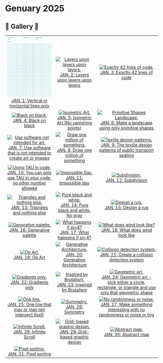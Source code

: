 # Genuary 2025

## 🌄 Gallery 🌄
<table>
  <tr>
    <td align="center">
      <a href="https://github.com/surbhi-bh/genuary/blob/main/2025/genuary_01_lines.png">
        <img src="2025/genuary_01_lines.png" alt="Vertical or horizontal lines only." width="200" height="200" />
        <br/>JAN. 1: Vertical or horizontal lines only
      </a>
    </td>
    <td align="center">
      <a href="https://github.com/surbhi-bh/genuary2025/blob/main/genuary_02/genuary_02_layers.png">
        <img src="genuary_02/genuary_02_layers.png" alt="Layers upon layers upon layers." width="200" height="200" />
        <br/>JAN. 2: Layers upon layers upon layers
      </a>
    </td>
    <td align="center">
      <a href="#">
        <img src="genuary_03/genuary_03_42lines.png" alt="Exactly 42 lines of code." width="200" height="200" />
        <br/>JAN. 3: Exactly 42 lines of code
      </a>
    </td>
  </tr>
  <tr>
    <td align="center">
      <a href="#">
        <img src="genuary_04/genuary_04_blackonblack.png" alt="Black on black." width="200" height="200" />
        <br/>JAN. 4: Black on black
      </a>
    </td>
    <td align="center">
      <a href="#">
        <img src="genuary_05/genuary_05_isometric.png" alt="Isometric Art." width="200" height="200" />
        <br/>JAN. 5: Isometric Art (No vanishing points)
      </a>
    </td>
    <td align="center">
      <a href="#">
        <img src="genuary_06/genuary_06_landscape.png" alt="Primitive Shapes Landscape." width="200" height="200" />
        <br/>JAN. 6: Make a landscape using only primitive shapes
      </a>
    </td>
  </tr>
  <tr>
    <td align="center">
      <a href="#">
        <img src="genuary_07/genuary_07_nonartsoftware.png" alt="Use software not intended for art." width="200" height="200" />
        <br/>JAN. 7: Use software that is not intended to create art or images
      </a>
    </td>
    <td align="center">
      <a href="#">
        <img src="genuary_08/genuary_08_million.png" alt="Draw one million of something." width="200" height="200" />
        <br/>JAN. 8: Draw one million of something
      </a>
    </td>
    <td align="center">
      <a href="#">
        <img src="genuary_09/genuary_09_transportpatterns.png" alt="Textile design patterns." width="200" height="200" />
        <br/>JAN. 9: The textile design patterns of public transport seating
      </a>
    </td>
  </tr>
  <tr>
    <td align="center">
      <a href="#">
        <img src="genuary_10/genuary_10_tau.png" alt="Using TAU in code." width="200" height="200" />
        <br/>JAN. 10: You can only use TAU in your code, no other number allowed
      </a>
    </td>
    <td align="center">
      <a href="#">
        <img src="genuary_11/genuary_11_impossible.png" alt="Impossible Day." width="200" height="200" />
        <br/>JAN. 11: Impossible day
      </a>
    </td>
    <td align="center">
      <a href="#">
        <img src="genuary_12/genuary_12_subdivision.png" alt="Subdivision." width="200" height="200" />
        <br/>JAN. 12: Subdivision
      </a>
    </td>
  </tr>
  <tr>
    <td align="center">
      <a href="#">
        <img src="genuary_13/genuary_13_triangles.png" alt="Triangles and nothing else." width="200" height="200" />
        <br/>JAN. 13: Triangles and nothing else
      </a>
    </td>
    <td align="center">
      <a href="#">
        <img src="genuary_14/genuary_14_blackwhite.png" alt="Pure black and white." width="200" height="200" />
        <br/>JAN. 14: Pure black and white. No gray
      </a>
    </td>
    <td align="center">
      <a href="genuary_15/genuary_15_rug.png">
        <img src="genuary_15/genuary_15_rug.png" alt="Design a rug." width="200" height="200" />
        <br/>JAN. 15: Design a rug
      </a>
    </td>
  </tr>
  <tr>
    <td align="center">
      <a href="#">
        <img src="genuary16/genuary16_palette.png" alt="Generative palette." width="200" height="200" />
        <br/>JAN. 16: Generative palette
      </a>
    </td>
    <td align="center">
      <a href="#">
        <img src="genuary17/genuary17_pi4.png" alt="What happens if pi=4?" width="200" height="200" />
        <br/>JAN. 17: What happens if pi=4?
      </a>
    </td>
    <td align="center">
      <a href="#">
        <img src="genuary18/genuary18_wind.png" alt="What does wind look like?" width="200" height="200" />
        <br/>JAN. 18: What does wind look like
      </a>
    </td>
  </tr>
  <tr>
    <td align="center">
      <a href="#">
        <img src="genuary19/genuary19_opart.png" alt="Op Art." width="200" height="200" />
        <br/>JAN. 19: Op Art
      </a>
    </td>
    <td align="center">
      <a href="#">
        <img src="genuary20/genuary20_architecture.png" alt="Generative Architecture." width="200" height="200" />
        <br/>JAN. 20: Generative Architecture
      </a>
    </td>
    <td align="center">
      <a href="#">
        <img src="genuary21/genuary21_collision.png" alt="Collision detection system." width="200" height="200" />
        <br/>JAN. 21: Create a collision detection system
      </a>
    </td>
  </tr>
  <tr>
    <td align="center">
      <a href="#">
        <img src="genuary22/genuary22_gradients.png" alt="Gradients only." width="200" height="200" />
        <br/>JAN. 22: Gradients only
      </a>
    </td>
    <td align="center">
      <a href="#">
        <img src="genuary23/genuary23_brutalism.png" alt="Inspired by Brutalism." width="200" height="200" />
        <br/>JAN. 23: Inspired by Brutalism
      </a>
    </td>
    <td align="center">
      <a href="#">
        <img src="genuary24/genuary24_geometric.png" alt="Geometric art." width="200" height="200" />
        <br/>JAN. 24: Geometric art - pick either a circle, rectangle, or triangle and use only that geometric shape
      </a>
    </td>
  </tr>
  <tr>
    <td align="center">
      <a href="#">
        <img src="genuary25/genuary25_oneline.png" alt="One line." width="200" height="200" />
        <br/>JAN. 25: One line that may or may not intersect itself
      </a>
    </td>
    <td align="center">
      <a href="#">
        <img src="genuary26/genuary26_symmetry.png" alt="Symmetry." width="200" height="200" />
        <br/>JAN. 26: Symmetry
      </a>
    </td>
    <td align="center">
      <a href="#">
        <img src="genuary27/genuary27_norandomness.png" alt="No randomness or noise." width="200" height="200" />
        <br/>JAN. 27: Make something interesting with no randomness or noise or trig
      </a>
    </td>
  </tr>
  <tr>
    <td align="center">
      <a href="#">
        <img src="genuary28/genuary28_infinite.png" alt="Infinite Scroll." width="200" height="200" />
        <br/>JAN. 28: Infinite Scroll
      </a>
    </td>
    <td align="center">
      <a href="#">
        <img src="genuary29/genuary29_grid.png" alt="Grid-based graphic design." width="200" height="200" />
        <br/>JAN. 29: Grid-based graphic design
      </a>
    </td>
    <td align="center">
      <a href="#">
        <img src="genuary30/genuary30_abstractmap.png" alt="Abstract map." width="200" height="200" />
        <br/>JAN. 30: Abstract map
      </a>
    </td>
  </tr>
  <tr>
    <td align="center">
      <a href="#">
        <img src="genuary31/genuary31_pixel.png" alt="Pixel sorting." width="200" height="200" />
        <br/>JAN. 31: Pixel sorting
      </a>
    </td>
  </tr>
</table>
